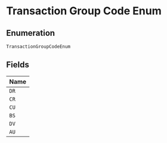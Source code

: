
# Transaction Group Code Enum

## Enumeration

`TransactionGroupCodeEnum`

## Fields

| Name |
|  --- |
| `DR` |
| `CR` |
| `CU` |
| `BS` |
| `DV` |
| `AU` |

